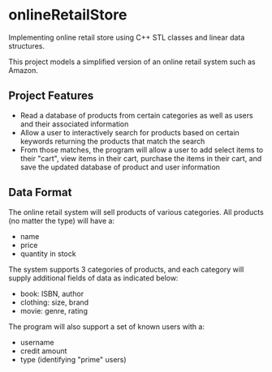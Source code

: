 # onlineRetailStore
Implementing online retail store using C++ STL classes and linear data structures.

This project models a simplified version of an online retail system such as Amazon.

## Project Features
- Read a database of products from certain categories as well as users and their associated information
- Allow a user to interactively search for products based on certain keywords returning the products that match the search
- From those matches, the program will allow a user to add select items to their "cart", view items in their cart, purchase the items in their cart, and save the updated database of product and user information

## Data Format
The online retail system will sell products of various categories. All products (no matter the type) will have a: 
- name
- price
- quantity in stock

The system supports 3 categories of products, and each category will supply additional fields of data as indicated below:
- book: ISBN, author
- clothing: size, brand
- movie: genre, rating

The program will also support a set of known users with a:
- username
- credit amount
- type (identifying "prime" users)

